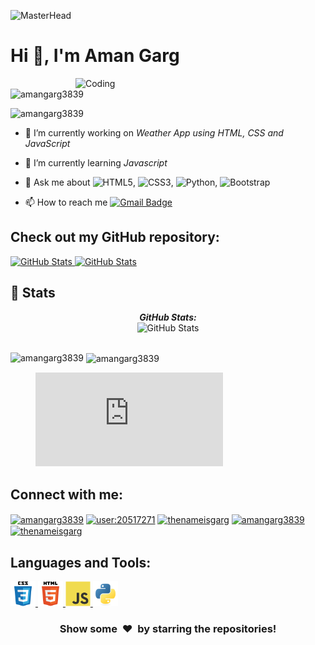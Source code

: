 ![MasterHead](https://jusmarktech.com/public/a/images/pages/web_development.gif)
<h1 align="left">Hi 👋, I'm Aman Garg</h1>
<img align="right" alt="Coding" width="400" src="https://camo.githubusercontent.com/e20822b4282c07ffd010cd05f855a6561d3b62358ca9e607e4901288dd748fcb/68747470733a2f2f63646e2e6472696262626c652e636f6d2f75736572732f323133313939332f73637265656e73686f74732f343934383733362f74686f75676874776f726b732d6769665f6472696262626c652e676966">


<p align="left"> <img src="https://komarev.com/ghpvc/?username=amangarg3839&label=Profile%20views&color=0e75b6&style=flat-square" alt="amangarg3839" /> </p>
<p align="left"> <img src="https://img.shields.io/github/followers/amangarg3839.svg?style=social&label=Follow" alt="amangarg3839" /> </p>



- 🔭 I’m currently working on *Weather App using HTML, CSS and JavaScript*

- 🌱 I’m currently learning *Javascript*

- 💬 Ask me about ![HTML5](https://img.shields.io/badge/-HTML5-000000?style=flat&logo=HTML5), ![CSS3](https://img.shields.io/badge/-CSS3-000000?style=flat&logo=CSS3), ![Python](https://img.shields.io/badge/-Python-000000?style=flat&logo=python), ![Bootstrap](https://img.shields.io/badge/-Bootstrap-000000?style=flat&logo=bootstrap)

- 📫 How to reach me [![Gmail Badge](https://img.shields.io/badge/-amangarg3839@gmail.com-c14438?style=flat-square&logo=Gmail&logoColor=white&link=mailto:chukypedro15@gmail.com)](mailto:amangarg3839@gmail.com)

<h2>Check out my GitHub repository:</h2>

<div>
  <p>
    <a href="https://github.com/amangarg3839/Car-Rental-Website">
      <img src="https://github-readme-stats.vercel.app/api/pin/?username=amangarg3839&repo=Car-Rental-Website" alt="GitHub Stats" />
    </a>
    <a href="https://github.com/amangarg3839/Mini-Python-Project">
      <img src="https://github-readme-stats.vercel.app/api/pin/?username=amangarg3839&repo=Mini-Python-Project" alt="GitHub Stats" />
    </a>
  </p>
</div>

<h2>👀 Stats</h2>

<div>
  <p align="center">
  <b><em>GitHub Stats:</em></b> <br/>
    <img src="https://github-readme-streak-stats.herokuapp.com/?user=amangarg3839" alt="GitHub Stats" /> <br/><br/>
  </p>
</div>

<p><img align="left" src="https://github-readme-stats.vercel.app/api/top-langs?username=amangarg3839&show_icons=true&locale=en&layout=compact" alt="amangarg3839" /></p>

<p>&nbsp;<img align="center" src="https://github-readme-stats.vercel.app/api?username=amangarg3839&show_icons=true&locale=en" alt="amangarg3839" /></p>
<p><figure><embed src="https://wakatime.com/share/@amangarg3839/e3dae6c9-13b7-4c2c-b04f-6e7bd6f423ec.svg"></embed></figure></p>

<h2 align="left">Connect with me:</h2>
<p align="left">
<a href="https://linkedin.com/in/amangarg3839/" target="blank"><img align="center" src="https://raw.githubusercontent.com/rahuldkjain/github-profile-readme-generator/master/src/images/icons/Social/linked-in-alt.svg" alt="amangarg3839" height="30" width="40" /></a>
<a href="https://stackoverflow.com/users/20517598/aman-garg" target="blank"><img align="center" src="https://raw.githubusercontent.com/rahuldkjain/github-profile-readme-generator/master/src/images/icons/Social/stack-overflow.svg" alt="user:20517271" height="30" width="40" /></a>
<a href="https://instagram.com/thenameisgarg" target="blank"><img align="center" src="https://raw.githubusercontent.com/rahuldkjain/github-profile-readme-generator/master/src/images/icons/Social/instagram.svg" alt="thenameisgarg" height="30" width="40" /></a>
<a href="https://www.w3profile.com/amangarg3839" target="blank"><img align="center" src="https://yt3.ggpht.com/dW6to0x5Crmeh7yi-YPLcQRqVrBtx2BSh8eoKTJbE8NbjloQ0sqlmdszIlxokJU_97-ndOt_=s900-c-k-c0x00ffffff-no-rj" alt="amangarg3839" height="30" width="40" /></a>
    <a href="https://www.hackerrank.com/thenameisgarg" target="blank"><img align="center" src="https://raw.githubusercontent.com/rahuldkjain/github-profile-readme-generator/master/src/images/icons/Social/hackerrank.svg" alt="thenameisgarg" height="30" width="40" style="max-width: 100%;"></a>
</p>

<h2 align="left">Languages and Tools:</h2>
<p align="left"> 
     <a href="https://www.w3schools.com/css/" target="_blank" rel="noreferrer"> <img src="https://raw.githubusercontent.com/devicons/devicon/master/icons/css3/css3-original-wordmark.svg" alt="css3" width="40" height="40"/> </a>
    <a href="https://www.w3.org/html/" target="_blank" rel="noreferrer"> <img src="https://raw.githubusercontent.com/devicons/devicon/master/icons/html5/html5-original-wordmark.svg" alt="html5" width="40" height="40"/> </a>
    <a href="https://developer.mozilla.org/en-US/docs/Web/JavaScript" target="_blank" rel="noreferrer"> <img src="https://raw.githubusercontent.com/devicons/devicon/master/icons/javascript/javascript-original.svg" alt="javascript" width="40" height="40"/> </a> 
     <a href="https://www.python.org" target="_blank" rel="noreferrer"> <img src="https://raw.githubusercontent.com/devicons/devicon/master/icons/python/python-original.svg" alt="python" width="40" height="40"/> </a>
</p>

<div align="center">
    <h3 align="center">Show some &nbsp;❤️&nbsp; by starring the repositories!</h3>
</div>
